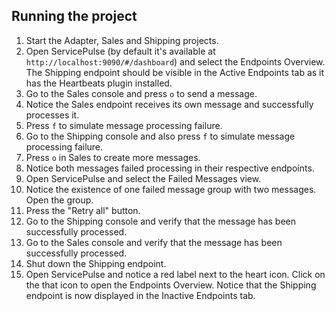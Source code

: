 ## Running the project

 1. Start the Adapter, Sales and Shipping projects.
 1. Open ServicePulse (by default it's available at `http://localhost:9090/#/dashboard`) and select the Endpoints Overview. The Shipping endpoint should be visible in the Active Endpoints tab as it has the Heartbeats plugin installed.
 1. Go to the Sales console and press `o` to send a message.
 1. Notice the Sales endpoint receives its own message and successfully processes it.
 1. Press `f` to simulate message processing failure.
 1. Go to the Shipping console and also press `f` to simulate message processing failure.
 1. Press `o` in Sales to create more messages.
 1. Notice both messages failed processing in their respective endpoints.
 1. Open ServicePulse and select the Failed Messages view.
 1. Notice the existence of one failed message group with two messages. Open the group.
 1. Press the "Retry all" button.
 1. Go to the Shipping console and verify that the message has been successfully processed.
 1. Go to the Sales console and verify that the message has been successfully processed.
 1. Shut down the Shipping endpoint.
 1. Open ServicePulse and notice a red label next to the heart icon. Click on the that icon to open the Endpoints Overview. Notice that the Shipping endpoint is now displayed in the Inactive Endpoints tab.
